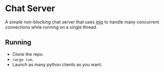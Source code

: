 # Chat Server

A simple non-blocking chat server that uses
[mio](https://github.com/tokio-rs/mio) to handle many concurrent
connections while running on a single thread.

## Running

* Clone the repo.
* `cargo run`.
* Launch as many python clients as you want.
